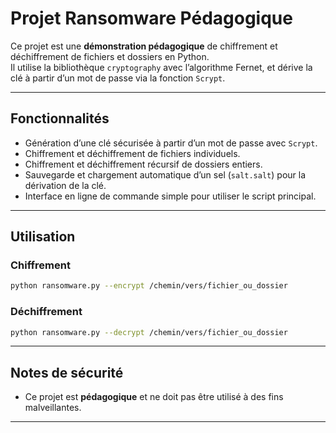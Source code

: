 # Projet Ransomware Pédagogique

Ce projet est une **démonstration pédagogique** de chiffrement et déchiffrement de fichiers et dossiers en Python.  
Il utilise la bibliothèque `cryptography` avec l’algorithme Fernet, et dérive la clé à partir d’un mot de passe via la fonction `Scrypt`.

---

## Fonctionnalités

- Génération d’une clé sécurisée à partir d’un mot de passe avec `Scrypt`.
- Chiffrement et déchiffrement de fichiers individuels.
- Chiffrement et déchiffrement récursif de dossiers entiers.
- Sauvegarde et chargement automatique d’un sel (`salt.salt`) pour la dérivation de la clé.
- Interface en ligne de commande simple pour utiliser le script principal.

---

## Utilisation

### Chiffrement

```bash
python ransomware.py --encrypt /chemin/vers/fichier_ou_dossier 
```

### Déchiffrement

```bash
python ransomware.py --decrypt /chemin/vers/fichier_ou_dossier
```

---

## Notes de sécurité

* Ce projet est **pédagogique** et ne doit pas être utilisé à des fins malveillantes.

---